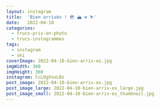 ```yaml
---
layout: instagram
title:  'Bien arrivés ! 😎 🏔 ❄️ ⛷'
date:   2022-04-10
categories: 
  - trucs-pris-en-photo
  - trucs-instagrammes
tags:
  - instagram
  - ski
coverImage: 2022-04-10-bien-arriv-es.jpg
imgWidth: 360
imgHeight: 360
instagram: CcLOgVsoLBs
post_image: 2022-04-10-bien-arriv-es.jpg
post_image_large: 2022-04-10-bien-arriv-es_large.jpg
post_image_small: 2022-04-10-bien-arriv-es_thumbnail.jpg
---
```



